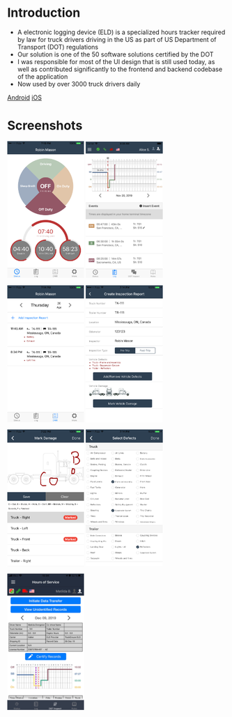 # Introduction

- A electronic logging device (ELD) is a specialized hours tracker required by law for truck drivers driving in the US as part of US Department of Transport (DOT) regulations
- Our solution is one of the 50 software solutions certified by the DOT
- I was responsible for most of the UI design that is still used today, as well as contributed significantly to the frontend and backend codebase of the application
- Now used by over 3000 truck drivers daily

[Android](https://play.google.com/store/apps/details?id=com.trackensure.eld)
[iOS](https://apps.apple.com/ca/app/trackensure-eld/id1269259375)

# Screenshots

<p float="left">
  <img src="./img/1.png" width="35%" />
  <img src="./img/2.png" width="35%" />
</p>
<p float="left">
  <img src="./img/3.png" width="35%" />
  <img src="./img/4.png" width="35%" />
</p>
<p float="left">
  <img src="./img/5.png" width="35%" />
  <img src="./img/6.png" width="35%" />
</p>
<p float="left">
  <img src="./img/7.png" width="35%" />
</p>
